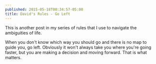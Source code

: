 ```yaml
---
published: 2015-05-18T00:34:57-05:00
title: David's Rules - Go Left
---
```

This is another post in my series of rules that I use to navigate the ambiguities of life.

When you don't know which way you should go and there is no map to guide you, go left. Obviously it won't always take you where you're going faster, but you are making a decision and moving forward. That is what matters.